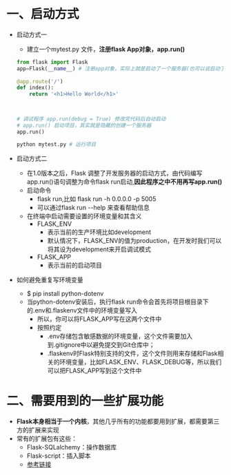 # 一、启动方式

- 启动方式一

  - 建立一个mytest.py 文件，**注册flask App对象，app.run()**

  ```python
  from flask import Flask
  app=Flask(__name__) # 注册app对象，实际上就是启动了一个服务器(也可以说启动了一个进程)
   
  @app.route('/')
  def index():
      return '<h1>Hello World</h1>'
   
  
  
  # 调试程序 app.run(debug = True) 修改完代码后自动启动
  # app.run() 启动项目，其实就是隐藏的创建一个服务器
  app.run() 
  
  python mytest.py # 运行项目
  ```

- 启动方式二
  - 在1.0版本之后，Flask 调整了开发服务器的启动方式，由代码编写app.run()语句调整为命令flask run启动,**因此程序之中不用再写app.run()**
  - 启动命令
    - flask run,比如 flask run -h 0.0.0.0 -p 5005
    - 可以通过flask run --help 来查看帮助信息
  - 在终端中启动需要设置的环境变量和其含义
    - FLASK_ENV
      -  表示当前的生产环境比如development
      - 默认情况下，FLASK_ENV的值为production，在开发时我们可以将其设为development来开启调试模式
    - FLASK_APP
      -  表示当前的启动项目
- 如何避免重复写环境变量
  - $ pip install python-dotenv
  - 当python-dotenv安装后，执行flask run命令会首先将项目根目录下的.env和.flaskenv文件中的环境变量写入
    - 所以，你可以将FLASK_APP写在这两个文件中
    - 按照约定
      - .env存储包含敏感数据的环境变量，这个文件需要加入到.gitignore中以避免提交到Git仓库中；
      - .flaskenv时Flask特别支持的文件，这个文件则用来存储和Flask相关的环境变量，比如FLASK_ENV、FLASK_DEBUG等，所以我们可以把FLASK_APP写到这个文件中
        

# 二、需要用到的一些扩展功能

- **Flask本身相当于一个内核**，其他几乎所有的功能都要用到扩展，都需要第三方的扩展来实现
- 常有的扩展包有这些：
  - Flask-SQLalchemy：操作数据库
  - Flask-script：插入脚本
  - [参考链接](https://blog.csdn.net/weixin_44038097/article/details/124587863?ops_request_misc=%25257B%252522request%25255Fid%252522%25253A%252522165450452916782184620789%252522%25252C%252522scm%252522%25253A%25252220140713.130102334.pc%25255Fall.%252522%25257D&request_id=165450452916782184620789&biz_id=0&utm_medium=distribute.pc_search_result.none-task-blog-2~all~first_rank_ecpm_v1~rank_v31_ecpm-1-124587863-null-null.142%5Ev11%5Epc_search_result_control_group,157%5Ev13%5Econtrol&utm_term=+%25E6%2580%258E%25E4%25B9%2588%25E5%2588%25A4%25E6%2596%25AD%25E5%25BD%2593%25E5%2589%258D%25E9%25A1%25B9%25E7%259B%25AE%25E7%259A%2584%25E6%25A1%2586%25E6%259E%25B6%25E6%2598%25AF%25E4%25B8%258D%25E6%2598%25AFflask&spm=1018.2226.3001.4187)

